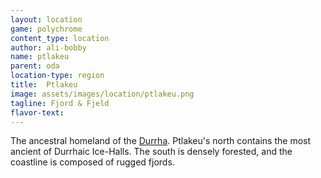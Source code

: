 ```yaml
---
layout: location
game: polychrome
content_type: location
author: ali-bobby
name: ptlakeu
parent: oda
location-type: region
title:  Ptlakeu
image: assets/images/location/ptlakeu.png
tagline: Fjord & Fjeld
flavor-text:
---
```


The ancestral homeland of the [Durrha](/races/durrha). Ptlakeu's north contains the most ancient of Durrhaic Ice-Halls. The south is densely forested, and the coastline is composed of rugged fjords.